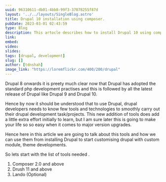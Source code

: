 ```yaml
---
uuid: 96310611-db01-4bb8-99f3-37078255f87d
layout: '../../layouts/SingleBlog.astro'
title: Drupal 10 installation using composer.
pubDate: 2023-03-01 02:43:59
type: Blog
description: This artocle describes how to install Drupal 10 using composer.
link: 
embed: 
video: 
slides: 
tags: [drupal, development]
slug: []
author: [tdnshah]
image_link: "https://loremflickr.com/400/200/drupal"
---
```


Drupal 8 onwards it is preety much clear now that Drupal has adopted the standard php development practises and this is followed by all the latest release of Drupal like Drupal 9 and Drupal 10.

Hence by now it should be understood that to use Drupal, drupal developers needs to know few tools and technologies to smoothly carry out their drupal development task/projects. This new addition of tools does add a little extra effort initially to learn, but I am sure later this is going to make your life so so easy when it comes to major version upgrades.

Hence here in this article we are going to talk about this tools and how we can use them from installing Drupal to start customising drupal with custom module, theme developments.

So lets start with the list of tools needed .

1. Composer 2.0 and above
2. Drush 11 and above
3. Lando (Optional)

